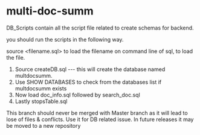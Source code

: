 # multi-doc-summ


DB_Scripts contain all the script file related to create schemas for backend.

you should run the scripts in the following way.

source <filename.sql> to load the filename on command line of sql, to load the file.

1. Source createDB.sql --- this will create the database named multdocsumm.
2. Use SHOW DATABASES to check from the databases list if multdocsumm exists
3. Now load doc_info.sql followed by search_doc.sql
4. Lastly stopsTable.sql


This branch should never be merged with Master branch as it will lead to lose of files & conflicts. Use it for DB related issue.
In future releases it may be moved to a new repository
